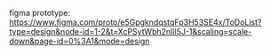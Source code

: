figma prototype: https://www.figma.com/proto/e5GpgkndqstqFp3H53SE4x/ToDoList?type=design&node-id=1-2&t=XcPSytWbh2nIll5J-1&scaling=scale-down&page-id=0%3A1&mode=design
